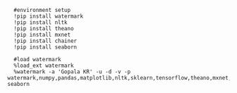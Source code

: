
      #environment setup
      !pip install watermark
      !pip install nltk
      !pip install theano
      !pip install mxnet
      !pip install chainer
      !pip install seaborn
      
      #load watermark
      %load_ext watermark
      %watermark -a 'Gopala KR' -u -d -v -p watermark,numpy,pandas,matplotlib,nltk,sklearn,tensorflow,theano,mxnet,chainer, seaborn
